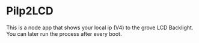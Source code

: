 # PiIp2LCD
This is a node app that shows your local ip (V4) to the grove LCD Backlight. You can later run the process after every boot.

